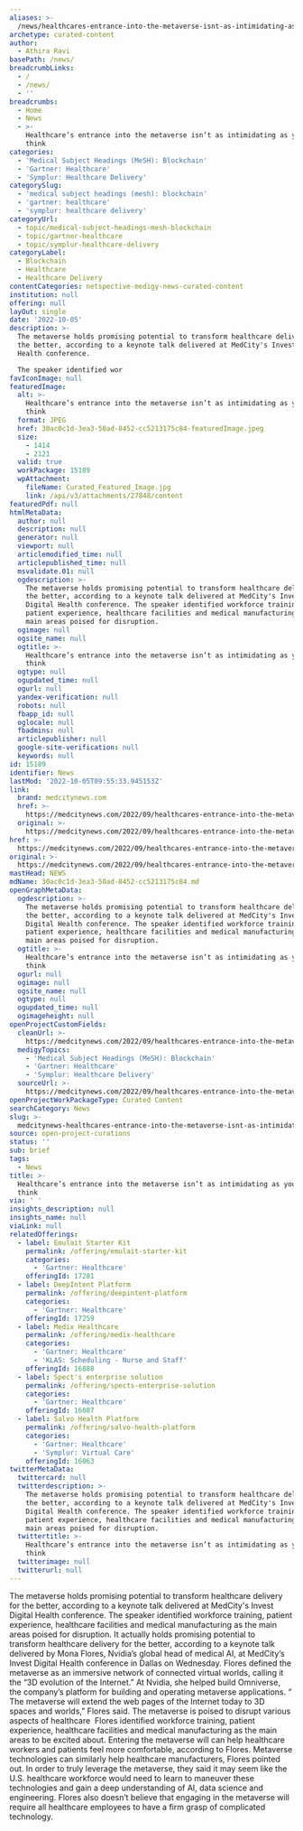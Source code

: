 ```yaml
---
aliases: >-
  /news/healthcares-entrance-into-the-metaverse-isnt-as-intimidating-as-you-may-think
archetype: curated-content
author:
  - Athira Ravi
basePath: /news/
breadcrumbLinks:
  - /
  - /news/
  - ''
breadcrumbs:
  - Home
  - News
  - >-
    Healthcare’s entrance into the metaverse isn’t as intimidating as you may
    think
categories:
  - 'Medical Subject Headings (MeSH): Blockchain'
  - 'Gartner: Healthcare'
  - 'Symplur: Healthcare Delivery'
categorySlug:
  - 'medical subject headings (mesh): blockchain'
  - 'gartner: healthcare'
  - 'symplur: healthcare delivery'
categoryUrl:
  - topic/medical-subject-headings-mesh-blockchain
  - topic/gartner-healthcare
  - topic/symplur-healthcare-delivery
categoryLabel:
  - Blockchain
  - Healthcare
  - Healthcare Delivery
contentCategories: netspective-medigy-news-curated-content
institution: null
offering: null
layOut: single
date: '2022-10-05'
description: >-
  The metaverse holds promising potential to transform healthcare delivery for
  the better, according to a keynote talk delivered at MedCity's Invest Digital
  Health conference.

  The speaker identified wor
favIconImage: null
featuredImage:
  alt: >-
    Healthcare’s entrance into the metaverse isn’t as intimidating as you may
    think
  format: JPEG
  href: 30ac0c1d-3ea3-50ad-8452-cc5213175c84-featuredImage.jpeg
  size:
    - 1414
    - 2121
  valid: true
  workPackage: 15189
  wpAttachment:
    fileName: Curated_Featured_Image.jpg
    link: /api/v3/attachments/27848/content
featuredPdf: null
htmlMetaData:
  author: null
  description: null
  generator: null
  viewport: null
  articlemodified_time: null
  articlepublished_time: null
  msvalidate.01: null
  ogdescription: >-
    The metaverse holds promising potential to transform healthcare delivery for
    the better, according to a keynote talk delivered at MedCity's Invest
    Digital Health conference. The speaker identified workforce training,
    patient experience, healthcare facilities and medical manufacturing as the
    main areas poised for disruption.
  ogimage: null
  ogsite_name: null
  ogtitle: >-
    Healthcare’s entrance into the metaverse isn’t as intimidating as you may
    think
  ogtype: null
  ogupdated_time: null
  ogurl: null
  yandex-verification: null
  robots: null
  fbapp_id: null
  oglocale: null
  fbadmins: null
  articlepublisher: null
  google-site-verification: null
  keywords: null
id: 15189
identifier: News
lastMod: '2022-10-05T09:55:33.945153Z'
link:
  brand: medcitynews.com
  href: >-
    https://medcitynews.com/2022/09/healthcares-entrance-into-the-metaverse-isnt-as-intimidating-as-you-may-think/
  original: >-
    https://medcitynews.com/2022/09/healthcares-entrance-into-the-metaverse-isnt-as-intimidating-as-you-may-think/
href: >-
  https://medcitynews.com/2022/09/healthcares-entrance-into-the-metaverse-isnt-as-intimidating-as-you-may-think/
original: >-
  https://medcitynews.com/2022/09/healthcares-entrance-into-the-metaverse-isnt-as-intimidating-as-you-may-think/
mastHead: NEWS
mdName: 30ac0c1d-3ea3-50ad-8452-cc5213175c84.md
openGraphMetaData:
  ogdescription: >-
    The metaverse holds promising potential to transform healthcare delivery for
    the better, according to a keynote talk delivered at MedCity's Invest
    Digital Health conference. The speaker identified workforce training,
    patient experience, healthcare facilities and medical manufacturing as the
    main areas poised for disruption.
  ogtitle: >-
    Healthcare’s entrance into the metaverse isn’t as intimidating as you may
    think
  ogurl: null
  ogimage: null
  ogsite_name: null
  ogtype: null
  ogupdated_time: null
  ogimageheight: null
openProjectCustomFields:
  cleanUrl: >-
    https://medcitynews.com/2022/09/healthcares-entrance-into-the-metaverse-isnt-as-intimidating-as-you-may-think/
  medigyTopics:
    - 'Medical Subject Headings (MeSH): Blockchain'
    - 'Gartner: Healthcare'
    - 'Symplur: Healthcare Delivery'
  sourceUrl: >-
    https://medcitynews.com/2022/09/healthcares-entrance-into-the-metaverse-isnt-as-intimidating-as-you-may-think/
openProjectWorkPackageType: Curated Content
searchCategory: News
slug: >-
  medcitynews-healthcares-entrance-into-the-metaverse-isnt-as-intimidating-as-you-may-think
source: open-project-curations
status: ''
sub: brief
tags:
  - News
title: >-
  Healthcare’s entrance into the metaverse isn’t as intimidating as you may
  think
via: ' '
insights_description: null
insights_name: null
viaLink: null
relatedOfferings:
  - label: Emulait Starter Kit
    permalink: /offering/emulait-starter-kit
    categories:
      - 'Gartner: Healthcare'
    offeringId: 17281
  - label: DeepIntent Platform
    permalink: /offering/deepintent-platform
    categories:
      - 'Gartner: Healthcare'
    offeringId: 17259
  - label: Medix Healthcare
    permalink: /offering/medix-healthcare
    categories:
      - 'Gartner: Healthcare'
      - 'KLAS: Scheduling - Nurse and Staff'
    offeringId: 16888
  - label: Spect's enterprise solution
    permalink: /offering/spects-enterprise-solution
    categories:
      - 'Gartner: Healthcare'
    offeringId: 16087
  - label: Salvo Health Platform
    permalink: /offering/salvo-health-platform
    categories:
      - 'Gartner: Healthcare'
      - 'Symplur: Virtual Care'
    offeringId: 16063
twitterMetaData:
  twittercard: null
  twitterdescription: >-
    The metaverse holds promising potential to transform healthcare delivery for
    the better, according to a keynote talk delivered at MedCity's Invest
    Digital Health conference. The speaker identified workforce training,
    patient experience, healthcare facilities and medical manufacturing as the
    main areas poised for disruption.
  twittertitle: >-
    Healthcare’s entrance into the metaverse isn’t as intimidating as you may
    think
  twitterimage: null
  twitterurl: null
---
```

<p>The metaverse holds promising potential to transform healthcare delivery for the better, according to a keynote talk delivered at MedCity's Invest Digital Health conference.
The speaker identified workforce training, patient experience, healthcare facilities and medical manufacturing as the main areas poised for disruption.
It actually holds promising potential to transform healthcare delivery for the better, according to a keynote talk delivered by Mona Flores, Nvidia’s global head of medical AI, at MedCity’s Invest Digital Health conference in Dallas on Wednesday.
Flores defined the metaverse as an immersive network of connected virtual worlds, calling it the “3D evolution of the Internet.” At Nvidia, she helped build Omniverse, the company’s platform for building and operating metaverse applications.
“ The metaverse will extend the web pages of the Internet today to 3D spaces and worlds,” Flores said.
The metaverse is poised to disrupt various aspects of healthcare &nbsp;Flores identified workforce training, patient experience, healthcare facilities and medical manufacturing as the main areas to be excited about.
Entering the metaverse will can help healthcare workers and patients feel more comfortable, according to Flores.
Metaverse technologies can similarly help healthcare manufacturers, Flores pointed out.
In order to truly leverage the metaverse, they said it may seem like the U.S. healthcare workforce would need to learn to maneuver these technologies and gain a deep understanding of AI, data science and engineering.
Flores also doesn’t believe that engaging in the metaverse will require all healthcare employees to have a firm grasp of complicated technology.</p>